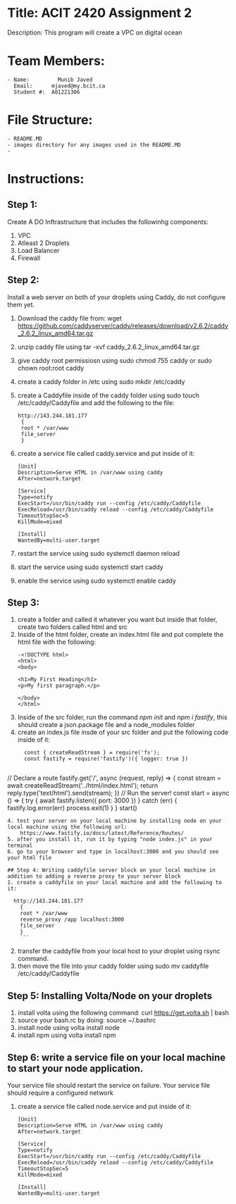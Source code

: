 #   Title: ACIT 2420 Assignment 2

Description: This program will create a VPC on digital ocean

# Team Members: 
    - Name: 	    Munib Javed
      Email:      mjaved@my.bcit.ca
      Student #:  A01221306


# File Structure:
    - README.MD
    - images directory for any images used in the README.MD
    - 

# Instructions:

## Step 1:

Create A DO Inftrastructure that includes the followinhg components:
1. VPC
2. Atleast 2 Droplets
3. Load Balancer 
4. Firewall

## Step 2:
Install a web server on both of your droplets using Caddy, do not configure them yet.

1. Download the caddy file from: wget https://github.com/caddyserver/caddy/releases/download/v2.6.2/caddy_2.6.2_linux_amd64.tar.gz
2. unzip caddy file using tar -xvf caddy_2.6.2_linux_amd64.tar.gz
3. give caddy root permissiosn using sudo chmod 755 caddy or sudo chown root:root caddy
4. create  a caddy folder in /etc using sudo mkdir /etc/caddy
5. create a Caddyfile inside of the caddy folder using sudo touch /etc/caddy/Caddyfile and add the following to the file:
   ```
   http://143.244.181.177 
    {
	root * /var/www
	file_server
    }
    ```
6. create a service file called caddy.service and put inside of it: 
    ```    
    [Unit]
    Description=Serve HTML in /var/www using caddy
    After=network.target

    [Service]
    Type=notify 
    ExecStart=/usr/bin/caddy run --config /etc/caddy/Caddyfile
    ExecReload=/usr/bin/caddy reload --config /etc/caddy/Caddyfile
    TimeoutStopSec=5
    KillMode=mixed

    [Install]
    WantedBy=multi-user.target
    ```


7. restart the service using sudo systemctl daemon reload
8. start the service using sudo systemctl start caddy
9. enable the service using sudo systemctl enable caddy


## Step 3:
1. create a folder and called it whatever you want but inside that folder, create two folders called html and src
2. Inside of the html folder, create an index.html file and put complete the html file with the following:
    ```
    -<!DOCTYPE html>
    <html>
    <body>

    <h1>My First Heading</h1>
    <p>My first paragraph.</p>

    </body>
    </html>
    ```
3. Inside of the src folder, run the command *npm init* and *npm i fastify*, this should create a json.package file and a node_modules folder
4. create an index.js file insde of your src folder and put the following code inside of it:
    ```
      const { createReadStream } = require('fs');
      const fastify = require('fastify')({ logger: true })
      

// Declare a route
fastify.get('/', async (request, reply) => {
  const stream = await createReadStream('../html/index.html');
  return reply.type('text/html').send(stream);
})
// Run the server!
const start = async () => {
  try {
    await fastify.listen({ port: 3000 })
  } catch (err) {
    fastify.log.error(err)
    process.exit(1)
  }
}
start()
```
4. test your server on your local machine by installing node on your local machine using the following url:
    https://www.fastify.io/docs/latest/Reference/Routes/
5. after you install it, run it by typing "node index.js" in your terminal
6. go to your browser and type in localhost:3000 and you should see your html file

## Step 4: Writing caddyfile server block on your local machine in addition to adding a reverse proxy to your server block
1. create a caddyfile on your local machine and add the following to it:
```
      http://143.244.181.177  
        {   
        root * /var/www
        reverse_proxy /app localhost:3000
        file_server
        }
        ```
2. transfer the caddyfile from your local host to your droplet using rsync command. 
3. then move the file into your caddy folder using sudo mv caddyfile /etc/caddy/Caddyfile

## Step 5: Installing Volta/Node on your droplets
1. install volta using the following command: curl https://get.volta.sh | bash
2. source your bash.rc by doing: source ~/.bashrc
3. install node using volta install node
4. install npm using volta install npm

## Step 6: write a service file on your local machine to start your node application.
Your service file should restart the service on failure. Your service file should require a configured network

1. create a service file called node.service and put inside of it: 
    ```
    [Unit]
    Description=Serve HTML in /var/www using caddy
    After=network.target

    [Service]
    Type=notify 
    ExecStart=/usr/bin/caddy run --config /etc/caddy/Caddyfile
    ExecReload=/usr/bin/caddy reload --config /etc/caddy/Caddyfile
    TimeoutStopSec=5
    KillMode=mixed

    [Install]
    WantedBy=multi-user.target
    ```
